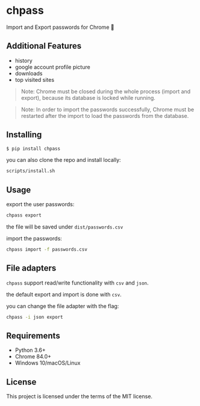 # chpass
Import and Export passwords for Chrome 🔑

## Additional Features
- history
- google account profile picture
- downloads
- top visited sites

> Note: Chrome must be closed during the whole process (import and export), because its database is locked while running.

> Note: In order to import the passwords successfully, Chrome must be restarted after the import to load the passwords from the database.

## Installing
```bash
$ pip install chpass
```
you can also clone the repo and install locally:
```bash
scripts/install.sh
```
## Usage
export the user passwords:
```bash
chpass export
```
the file will be saved under `dist/passwords.csv`

import the passwords:
```bash
chpass import -f passwords.csv
```

## File adapters
`chpass` support read/write functionality with `csv` and `json`.

the default export and import is done with `csv`.

you can change the file adapter with the flag:
```bash
chpass -i json export
```

## Requirements
- Python 3.6+
- Chrome 84.0+
- Windows 10/macOS/Linux

## License
This project is licensed under the terms of the MIT license.
